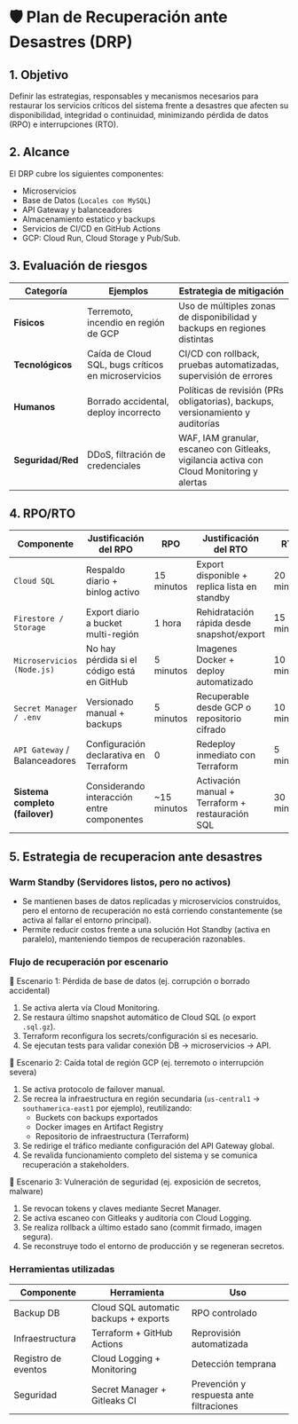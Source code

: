 # 🛡️ Plan de Recuperación ante Desastres (DRP)

## 1. Objetivo

Definir las estrategias, responsables y mecanismos necesarios para restaurar los servicios críticos del sistema frente a desastres que afecten su disponibilidad, integridad o continuidad, minimizando pérdida de datos (RPO) e interrupciones (RTO).

## 2. Alcance

El DRP cubre los siguientes componentes:

- Microservicios
- Base de Datos (`Locales con MySQL`)
- API Gateway y balanceadores
- Almacenamiento estatico y backups
- Servicios de CI/CD en GitHub Actions
- GCP: Cloud Run, Cloud Storage y Pub/Sub.

## 3. Evaluación de riesgos

| Categoría         | Ejemplos                                            | Estrategia de mitigación                                                                  |
| ----------------- | --------------------------------------------------- | ----------------------------------------------------------------------------------------- |
| **Físicos**       | Terremoto, incendio en región de GCP                | Uso de múltiples zonas de disponibilidad y backups en regiones distintas                  |
| **Tecnológicos**  | Caída de Cloud SQL, bugs críticos en microservicios | CI/CD con rollback, pruebas automatizadas, supervisión de errores                         |
| **Humanos**       | Borrado accidental, deploy incorrecto               | Políticas de revisión (PRs obligatorias), backups, versionamiento y auditorías            |
| **Seguridad/Red** | DDoS, filtración de credenciales                    | WAF, IAM granular, escaneo con Gitleaks, vigilancia activa con Cloud Monitoring y alertas |

## 4. RPO/RTO

| Componente                      | Justificación del RPO                      | RPO          | Justificación del RTO                            | RTO        |
| ------------------------------- | ------------------------------------------ | ------------ | ------------------------------------------------ | ---------- |
| `Cloud SQL`                     | Respaldo diario + binlog activo            | 15 minutos   | Export disponible + replica lista en standby     | 20 minutos |
| `Firestore / Storage`           | Export diario a bucket multi-región        | 1 hora       | Rehidratación rápida desde snapshot/export       | 15 minutos |
| `Microservicios (Node.js)`      | No hay pérdida si el código está en GitHub | 5 minutos    | Imagenes Docker + deploy automatizado            | 10 minutos |
| `Secret Manager / .env`         | Versionado manual + backups                | 5 minutos    | Recuperable desde GCP o repositorio cifrado      | 10 minutos |
| `API Gateway` / Balanceadores   | Configuración declarativa en Terraform     | 0            | Redeploy inmediato con Terraform                 | 5 minutos  |
| **Sistema completo (failover)** | Considerando interacción entre componentes | \~15 minutos | Activación manual + Terraform + restauración SQL | 30 minutos |

## 5. Estrategia de recuperacion ante desastres

### Warm Standby (Servidores listos, pero no activos)

- Se mantienen bases de datos replicadas y microservicios construidos, pero el entorno de recuperación no está corriendo constantemente (se activa al fallar el entorno principal).
- Permite reducir costos frente a una solución Hot Standby (activa en paralelo), manteniendo tiempos de recuperación razonables.

### Flujo de recuperación por escenario

🔴 Escenario 1: Pérdida de base de datos (ej. corrupción o borrado accidental)
1. Se activa alerta vía Cloud Monitoring.
2. Se restaura último snapshot automático de Cloud SQL (o export `.sql.gz`).
3. Terraform reconfigura los secrets/configuración si es necesario.
4. Se ejecutan tests para validar conexión DB → microservicios → API.

🔴 Escenario 2: Caída total de región GCP (ej. terremoto o interrupción severa)
1. Se activa protocolo de failover manual.
2. Se recrea la infraestructura en región secundaria (`us-central1` → `southamerica-east1` por ejemplo), reutilizando:
    - Buckets con backups exportados
    - Docker images en Artifact Registry
    - Repositorio de infraestructura (Terraform)
3. Se redirige el tráfico mediante configuración del API Gateway global.
4. Se revalida funcionamiento completo del sistema y se comunica recuperación a stakeholders.

🔴 Escenario 3: Vulneración de seguridad (ej. exposición de secretos, malware)
1. Se revocan tokens y claves mediante Secret Manager.
2. Se activa escaneo con Gitleaks y auditoría con Cloud Logging.
3. Se realiza rollback a último estado sano (commit firmado, imagen segura).
4. Se reconstruye todo el entorno de producción y se regeneran secretos.

### Herramientas utilizadas

| Componente               | Herramienta                                  | Uso                                      |
| ------------------------ | -------------------------------------------- | ---------------------------------------- |
| Backup DB                | Cloud SQL automatic backups + exports        | RPO controlado                           |
| Infraestructura          | Terraform + GitHub Actions                   | Reprovisión automatizada                 |
| Registro de eventos      | Cloud Logging + Monitoring                   | Detección temprana                       |
| Seguridad                | Secret Manager + Gitleaks CI                 | Prevención y respuesta ante filtraciones |

